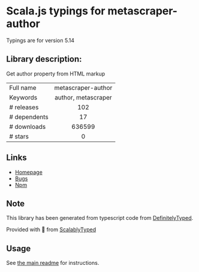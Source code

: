 
# Scala.js typings for metascraper-author

Typings are for version 5.14

## Library description:
Get author property from HTML markup

|                    |                 |
| ------------------ | :-------------: |
| Full name          | metascraper-author |
| Keywords           | author, metascraper |
| # releases         | 102 |
| # dependents       | 17 |
| # downloads        | 636599 |
| # stars            | 0 |

## Links
- [Homepage](https://metascraper.js.org)
- [Bugs](https://github.com/microlinkhq/metascraper/issues)
- [Npm](https://www.npmjs.com/package/metascraper-author)
    


## Note
This library has been generated from typescript code from [DefinitelyTyped](https://definitelytyped.org).

Provided with :purple_heart: from [ScalablyTyped](https://github.com/oyvindberg/ScalablyTyped)

## Usage
See [the main readme](../../readme.md) for instructions.


